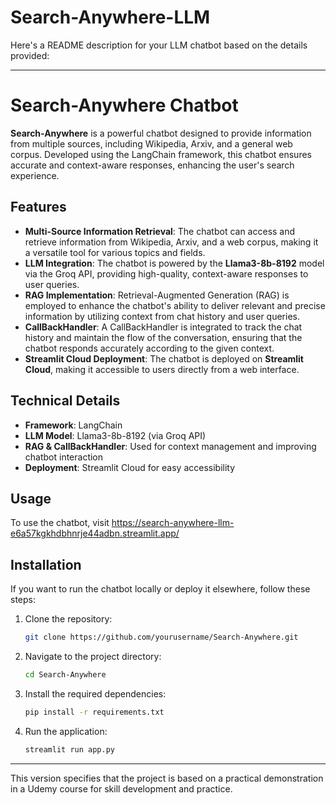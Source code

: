 # Search-Anywhere-LLM

Here's a README description for your LLM chatbot based on the details provided:

---

# Search-Anywhere Chatbot

**Search-Anywhere** is a powerful chatbot designed to provide information from multiple sources, including Wikipedia, Arxiv, and a general web corpus. Developed using the LangChain framework, this chatbot ensures accurate and context-aware responses, enhancing the user's search experience.

## Features

- **Multi-Source Information Retrieval**: The chatbot can access and retrieve information from Wikipedia, Arxiv, and a web corpus, making it a versatile tool for various topics and fields.
- **LLM Integration**: The chatbot is powered by the **Llama3-8b-8192** model via the Groq API, providing high-quality, context-aware responses to user queries.
- **RAG Implementation**: Retrieval-Augmented Generation (RAG) is employed to enhance the chatbot's ability to deliver relevant and precise information by utilizing context from chat history and user queries.
- **CallBackHandler**: A CallBackHandler is integrated to track the chat history and maintain the flow of the conversation, ensuring that the chatbot responds accurately according to the given context.
- **Streamlit Cloud Deployment**: The chatbot is deployed on **Streamlit Cloud**, making it accessible to users directly from a web interface.

## Technical Details

- **Framework**: LangChain
- **LLM Model**: Llama3-8b-8192 (via Groq API)
- **RAG & CallBackHandler**: Used for context management and improving chatbot interaction
- **Deployment**: Streamlit Cloud for easy accessibility

## Usage

To use the chatbot, visit https://search-anywhere-llm-e6a57kgkhdbhnrje44adbn.streamlit.app/

## Installation

If you want to run the chatbot locally or deploy it elsewhere, follow these steps:

1. Clone the repository:
   ```bash
   git clone https://github.com/yourusername/Search-Anywhere.git
   ```
2. Navigate to the project directory:
   ```bash
   cd Search-Anywhere
   ```
3. Install the required dependencies:
   ```bash
   pip install -r requirements.txt
   ```
4. Run the application:
   ```bash
   streamlit run app.py
   ```
_______________________________________________________________________________________________________________________________________________
This version specifies that the project is based on a practical demonstration in a Udemy course for skill development and practice.
